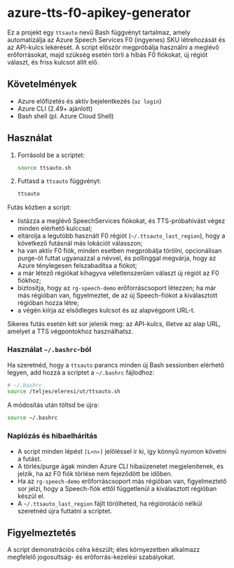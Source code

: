 # azure-tts-f0-apikey-generator

Ez a projekt egy `ttsauto` nevű Bash függvényt tartalmaz, amely automatizálja az Azure Speech Services F0 (ingyenes) SKU létrehozását és az API-kulcs lekérését. A script először megpróbálja használni a meglévő erőforrásokat, majd szükség esetén törli a hibás F0 fiókokat, új régiót választ, és friss kulcsot állít elő.

## Követelmények

- Azure előfizetés és aktív bejelentkezés (`az login`)
- Azure CLI (2.49+ ajánlott)
- Bash shell (pl. Azure Cloud Shell)

## Használat

1. Forrásold be a scriptet:
   ```bash
   source ttsauto.sh
   ```
2. Futtasd a `ttsauto` függvényt:
   ```bash
   ttsauto
   ```

Futás közben a script:
- listázza a meglévő SpeechServices fiókokat, és TTS-próbahívást végez minden elérhető kulccsal;
- eltárolja a legutóbb használt F0 régiót (`~/.ttsauto_last_region`), hogy a következő futásnál más lokációt válasszon;
- ha van aktív F0 fiók, minden esetben megpróbálja törölni, opcionálisan purge-öt futtat ugyanazzal a névvel, és pollinggal megvárja, hogy az Azure ténylegesen felszabadítsa a fiókot;
- a már létező régiókat kihagyva véletlenszerűen választ új régiót az F0 fiókhoz;
- biztosítja, hogy az `rg-speech-demo` erőforráscsoport létezzen; ha már más régióban van, figyelmeztet, de az új Speech-fiókot a kiválasztott régióban hozza létre;
- a végén kiírja az elsődleges kulcsot és az alapvégpont URL-t.

Sikeres futás esetén két sor jelenik meg: az API-kulcs, illetve az alap URL, amelyet a TTS végpontokhoz használhatsz.

### Használat `~/.bashrc`-ból

Ha szeretnéd, hogy a `ttsauto` parancs minden új Bash sessionben elérhető legyen, add hozzá a scriptet a `~/.bashrc` fájlodhoz:

```bash
# ~/.bashrc
source /teljes/eleresi/ut/ttsauto.sh
```

A módosítás után töltsd be újra:

```bash
source ~/.bashrc
```

### Naplózás és hibaelhárítás

- A script minden lépést `[L<n>]` jelöléssel ír ki, így könnyű nyomon követni a futást.
- A törlés/purge ágak minden Azure CLI hibaüzenetet megjelenítenek, és jelzik, ha az F0 fiók törlése nem fejeződött be időben.
- Ha az `rg-speech-demo` erőforráscsoport más régióban van, figyelmeztető sor jelzi, hogy a Speech-fiók ettől függetlenül a kiválasztott régióban készül el.
- A `~/.ttsauto_last_region` fájlt törölheted, ha régiórotáció nélkül szeretnéd újra futtatni a scriptet.

## Figyelmeztetés

A script demonstrációs célra készült; éles környezetben alkalmazz megfelelő jogosultság- és erőforrás-kezelési szabályokat.
